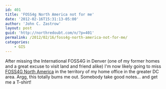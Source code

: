 ```yaml
---
id: 401
title: 'FOSS4g North America not for me'
date: '2012-02-16T15:31:13-05:00'
author: 'John C. Zastrow'
layout: post
guid: 'http://northredoubt.com/n/?p=401'
permalink: /2012/02/16/foss4g-north-america-not-for-me/
categories:
    - GIS
---
```


After missing the International FOSS4G in Denver (one of my former homes and a great excuse to visit land and friend alike) I'm now likely going to miss [FOSS4G North America](http://foss4g-na.org/) in the territory of my home office in the greater DC area. Argg, this totally bums me out. Somebody take good notes… and get me a T-shirt!